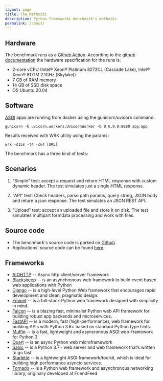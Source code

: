 ```yaml
---
layout: page
title: The Methodic
description: Python frameworks benchmark's methodic
permalink: /about/
---
```


## Hardware

The benchmark runs as a [Github Action](https://github.com/features/actions).
According to the [github
documentation](https://docs.github.com/en/actions/using-github-hosted-runners/about-github-hosted-runners)
the hardware specification for the runs is:

* 2-core vCPU (Intel® Xeon® Platinum 8272CL (Cascade Lake), Intel® Xeon® 8171M 2.1GHz (Skylake))
* 7 GB of RAM memory
* 14 GB of SSD disk space
* OS Ubuntu 20.04

## Software

[ASGI](https://asgi.readthedocs.io/en/latest/) apps are running from docker using the gunicorn/uvicorn command:

    gunicorn -k uvicorn.workers.UvicornWorker -b 0.0.0.0:8080 app:app

Results received with WRK utility using the params:

    wrk -d15s -t4 -c64 [URL]

The benchmark has a three kind of tests:

## Scenarios

1. "Simple" test: accept a request and return HTML response with custom dynamic
   header. The test simulates just a single HTML response.

2. "API" test: Check headers, parse path params, query string, JSON body and return a json
   response. The test simulates an JSON REST API.

3. "Upload" test: accept an uploaded file and store it on disk. The test
   simulates multipart formdata processing and work with files.

## Source code

* The benchmark's source code is parked on [Github](https://github.com/klen/py-frameworks-bench)
* Applications' source code can be found
  [here](https://github.com/klen/py-frameworks-bench/tree/develop/frameworks).

## Frameworks

* [AIOHTTP](https://github.com/aio-libs/aiohttp) -- Async http client/server
  framework
* [Blacksheep](https://github.com/Neoteroi/BlackSheep) -- is an asynchronous
  web framework to build event based web applications with Python
* [Django](https://www.djangoproject.com) -- is a high-level Python Web
  framework that encourages rapid development and clean, pragmatic design.
* [Emmet](https://emmett.sh/) -- is a full-stack Python web framework designed
  with simplicity in mind.
* [Falcon](https://falconframework.org/) -- is a blazing fast, minimalist
  Python web API framework for building robust app backends and microservices. 
* [FastAPI](https://github.com/tiangolo/fastapi) -- is a modern, fast
  (high-performance), web framework for building APIs with Python 3.6+ based on
  standard Python type hints.
* [Muffin](https://github.com/klen/muffin) -- is a fast, lightweight and
  asyncronous ASGI web-framework for Python 3.
* [Quart](https://gitlab.com/pgjones/quart/) --  is an async Python web
  microframework
* [Sanic](https://pypi.org/project/sanic/) -- is a Python 3.7+ web server and
  web framework that’s written to go fast
* [Starlette](https://github.com/encode/starlette) -- is a lightweight ASGI
  framework/toolkit, which is ideal for building high performance asyncio
  services.
* [Tornado](https://www.tornadoweb.org/en/stable/) -- is a Python web framework
  and asynchronous networking library, originally developed at FriendFeed
